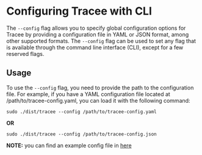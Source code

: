 # Configuring Tracee with CLI

The `--config` flag allows you to specify global configuration options for Tracee by providing a configuration file in YAML or JSON format, among other supported formats. The `--config` flag can be used to set any flag that is available through the command line interface (CLI), except for a few reserved flags.

## Usage

To use the `--config` flag, you need to provide the path to the configuration file. For example, if you have a YAML configuration file located at /path/to/tracee-config.yaml, you can load it with the following command:

```console
sudo ./dist/tracee --config /path/to/tracee-config.yaml
```

__OR__

```console
sudo ./dist/tracee --config /path/to/tracee-config.json
```
__NOTE:__ you can find an example config file in [here](/examples/config/)
